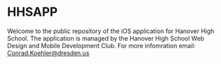 HHSAPP
======
Welcome to the public repository of the iOS application for Hanover High School.  The application is managed by the Hanover High School Web Design and Mobile Development Club. For more infomration email: Conrad.Koehler@dresden.us
